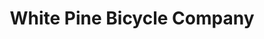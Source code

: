---
title: "White Pine Bicycle Company"
url: /winnipeg/white-pine-bicycle-company/
shop: Fahrrad
---